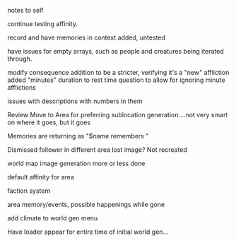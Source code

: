 notes to self

continue testing affinity.

record and have memories in context
    added, untested

have issues for empty arrays, such as people and creatures being iterated through.

modify consequence addition to be a stricter, verifying it's a "new" affliction
    added "minutes" duration to rest time question to allow for ignoring minute afflictions

issues with descriptions with numbers in them

Review Move to Area for preferring sublocation generation....not very smart on where it goes, but it goes

Memories are returning as "$name remembers <actual response>"

Dismissed follower in different area lost image? Not recreated

world map image generation
    more or less done

default affinity for area

faction system

area memory/events, possible happenings while gone

add climate to world gen menu

Have loader appear for entire time of initial world gen...
